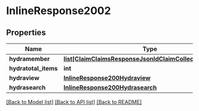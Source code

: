 # InlineResponse2002

## Properties
Name | Type | Description | Notes
------------ | ------------- | ------------- | -------------
**hydramember** | [**list[ClaimClaimsResponseJsonldClaimCollectionReadRead]**](ClaimClaimsResponseJsonldClaimCollectionReadRead.md) |  | 
**hydratotal_items** | **int** |  | [optional] 
**hydraview** | [**InlineResponse200Hydraview**](InlineResponse200Hydraview.md) |  | [optional] 
**hydrasearch** | [**InlineResponse200Hydrasearch**](InlineResponse200Hydrasearch.md) |  | [optional] 

[[Back to Model list]](../README.md#documentation-for-models) [[Back to API list]](../README.md#documentation-for-api-endpoints) [[Back to README]](../README.md)

